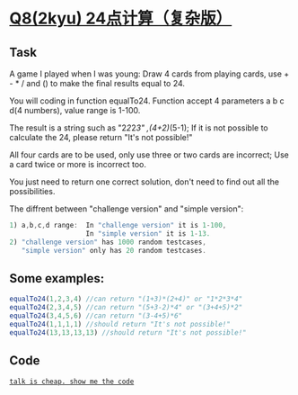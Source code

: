 # <a href="https://www.codewars.com/kata/574e890e296e412a0400149c/train/javascript">Q8(2kyu) 24点计算（复杂版）</a>
##  Task
A game I played when I was young: Draw 4 cards from playing cards, use + - * / and () to make the final results equal to 24.

You will coding in function equalTo24. Function accept 4 parameters a b c d(4 numbers), value range is 1-100.

The result is a string such as "2*2*2*3" ,(4+2)*(5-1); If it is not possible to calculate the 24, please return "It's not possible!"

All four cards are to be used, only use three or two cards are incorrect; Use a card twice or more is incorrect too.

You just need to return one correct solution, don't need to find out all the possibilities.

The diffrent between "challenge version" and "simple version":
``` js
1) a,b,c,d range:  In "challenge version" it is 1-100, 
                   In "simple version" it is 1-13.
2) "challenge version" has 1000 random testcases,
   "simple version" only has 20 random testcases.
```


##  Some examples:
```js
equalTo24(1,2,3,4) //can return "(1+3)*(2+4)" or "1*2*3*4"
equalTo24(2,3,4,5) //can return "(5+3-2)*4" or "(3+4+5)*2"
equalTo24(3,4,5,6) //can return "(3-4+5)*6"
equalTo24(1,1,1,1) //should return "It's not possible!"
equalTo24(13,13,13,13) //should return "It's not possible!"
```

## Code
<a href="https://github.com/Hilbertangers/codeWar/blob/master/code/code_08.js">`talk is cheap. show me the code`</a>